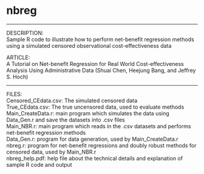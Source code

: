 # nbreg
------------------------------------------------------------------------------
DESCRIPTION:    
Sample R code to illustrate how to perform net-benefit regression methods using a simulated censored observational cost-effectiveness data

ARTICLE:    
A Tutorial on Net-benefit Regression for Real World Cost-effectiveness Analysis Using Administrative Data (Shuai Chen, Heejung Bang, and Jeffrey S. Hoch) 

  
------------------------------------------------------------------------------

FILES:    
Censored_CEdata.csv: The simulated censored data    
True_CEdata.csv: The true uncensored data, used to evaluate methods    
Main_CreateData.r: main program which simulates the data using Data_Gen.r and save the datasets into .csv files    
Main_NBR.r: main program which reads in the .csv datasets and performs net-benefit regression methods     
Data_Gen.r: program for data generation, used by Main_CreateData.r    
nbreg.r: program for net-benefit regressions and doubly robust methods for censored data, used by Main_NBR.r    
nbreg_help.pdf: help file about the technical details and explanation of sample R code and output
